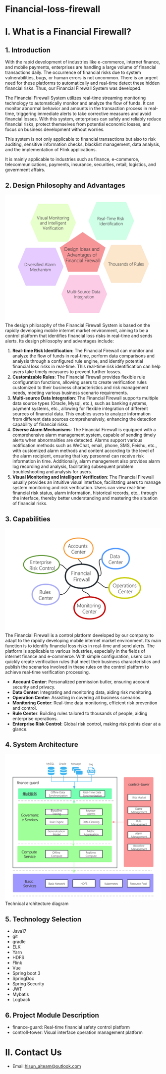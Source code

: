 # Financial-loss-firewall

# I. What is a Financial Firewall?

## 1. Introduction

With the rapid development of industries like e-commerce, internet finance, and mobile payments, enterprises are handling a large volume of financial transactions daily. The occurrence of financial risks due to system vulnerabilities, bugs, or human errors is not uncommon. There is an urgent need for these platforms to automatically and real-time detect these hidden financial risks. Thus, our Financial Firewall System was developed.

The Financial Firewall System utilizes real-time streaming monitoring technology to automatically monitor and analyze the flow of funds. It can monitor abnormal behavior and amounts in the transaction process in real-time, triggering immediate alerts to take corrective measures and avoid financial losses. With this system, enterprises can safely and reliably reduce financial risks, protect themselves from potential economic losses, and focus on business development without worries.

This system is not only applicable to financial transactions but also to risk auditing, sensitive information checks, blacklist management, data analysis, and the implementation of Flink applications.

It is mainly applicable to industries such as finance, e-commerce, telecommunications, payments, insurance, securities, retail, logistics, and government affairs.

## 2. Design Philosophy and Advantages
![image-20230925150651965](img/design.png)
The design philosophy of the Financial Firewall System is based on the rapidly developing mobile internet market environment, aiming to be a control platform that identifies financial loss risks in real-time and sends alerts. Its design philosophy and advantages include:

1. **Real-time Risk Identification**: The Financial Firewall can monitor and analyze the flow of funds in real-time, perform data comparisons and analysis through a configured rule engine, and identify potential financial loss risks in real-time. This real-time risk identification can help users take timely measures to prevent further losses.
2. **Customizable Rules**: The Financial Firewall provides flexible rule configuration functions, allowing users to create verification rules customized to their business characteristics and risk management needs, meeting various business scenario requirements.
3. **Multi-source Data Integration**: The Financial Firewall supports multiple data source types (Oracle, Mysql, etc.), such as banking systems, payment systems, etc., allowing for flexible integration of different sources of financial data. This enables users to analyze information from different data sources comprehensively, enhancing the detection capability of financial risks.
4. **Diverse Alarm Mechanisms**: The Financial Firewall is equipped with a comprehensive alarm management system, capable of sending timely alerts when abnormalities are detected. Alarms support various notification methods such as WeChat, email, phone, SMS, Feishu, etc., with customized alarm methods and content according to the level of the alarm recipient, ensuring that key personnel can receive risk information in time. Additionally, alarm management also provides alarm log recording and analysis, facilitating subsequent problem troubleshooting and analysis for users.
5. **Visual Monitoring and Intelligent Verification**: The Financial Firewall usually provides an intuitive visual interface, facilitating users to manage system monitoring and risk verification. Users can view real-time financial risk status, alarm information, historical records, etc., through the interface, thereby better understanding and mastering the situation of financial risks.

## 3. Capabilities
![image-20230925150651965](img/ability.png)
The Financial Firewall is a control platform developed by our company to adapt to the rapidly developing mobile internet market environment. Its main function is to identify financial loss risks in real-time and send alerts. The platform is applicable to various industries, especially in the fields of internet finance and e-commerce. With simple configuration, users can quickly create verification rules that meet their business characteristics and publish the scenarios involved in these rules on the control platform to achieve real-time verification processing.

- **Account Center**: Personalized permission butler, ensuring account security and privacy.
- **Data Center**: Integrating and monitoring data, aiding risk monitoring.
- **Operation Center**: Assisting in covering all business scenarios.
- **Monitoring Center**: Real-time data monitoring, efficient risk prevention and control.
- **Rule Center**: Building rules tailored to thousands of people, aiding enterprise operations.
- **Enterprise Risk Control**: Global risk control, making risk points clear at a glance.

## 4. System Architecture
![image-20230925150651965](img/arch.png)
Technical architecture diagram


## 5. Technology Selection

- Java17
- git
- gradle
- ELK
- Yarn
- HDFS
- Flink
- Vue
- Spring boot 3
- SpringDoc
- Spring Security
- JWT
- Mybatis
- Logback

## 6. Project Module Description

- finance-guard: Real-time financial safety control platform
- controll-tower: Visual interface operation management platform

# II. Contact Us

- Email:hisun_aiteam@outlook.com
